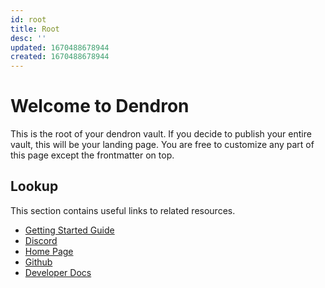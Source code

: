 ```yaml
---
id: root
title: Root
desc: ''
updated: 1670488678944
created: 1670488678944
---
```


# Welcome to Dendron

This is the root of your dendron vault. If you decide to publish your entire
vault, this will be your landing page. You are free to customize any part of
this page except the frontmatter on top.

## Lookup

This section contains useful links to related resources.

- [Getting Started Guide](https://link.dendron.so/6b25)
- [Discord](https://link.dendron.so/6b23)
- [Home Page](https://wiki.dendron.so/)
- [Github](https://link.dendron.so/6b24)
- [Developer Docs](https://docs.dendron.so/)
